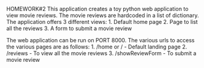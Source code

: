 HOMEWORK#2
This application creates a toy python web application to view movie reviews.
The movie reviews are hardcoded in a list of dictionary.
The application offers 3 different views:
    1. Default home page
    2. Page to list all the reviews
    3. A form to submit a movie review

The web application can be run on PORT 8000.
The various urls to access the various pages are as follows:
    1. /home or / - Default landing page
    2. /reviews - To view all the movie reviews
    3. /showReviewForm - To submit a movie review
    
